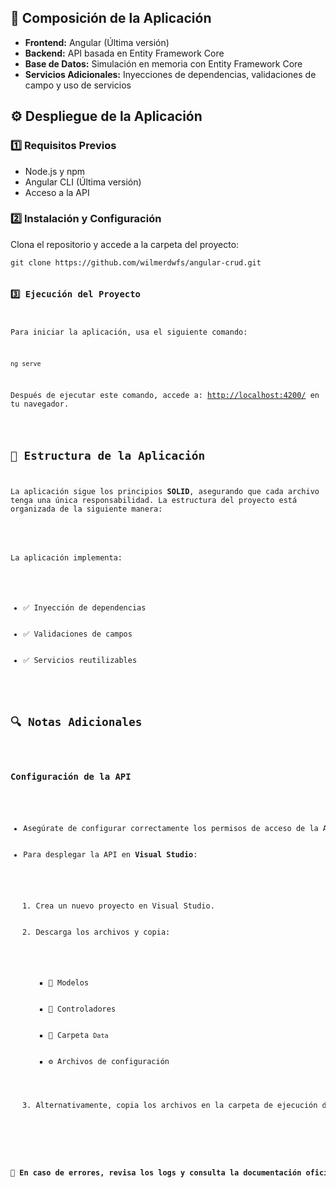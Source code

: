 <h2>📌 Composición de la Aplicación</h2>
<ul>
    <li><strong>Frontend:</strong> Angular (Última versión)</li>
    <li><strong>Backend:</strong> API basada en Entity Framework Core</li>
    <li><strong>Base de Datos:</strong> Simulación en memoria con Entity Framework Core</li>
    <li><strong>Servicios Adicionales:</strong> Inyecciones de dependencias, validaciones de campo y uso de servicios</li>
</ul>

<h2>⚙️ Despliegue de la Aplicación</h2>

<h3>1️⃣ Requisitos Previos</h3>
<ul>
    <li>Node.js y npm</li>
    <li>Angular CLI (Última versión)</li>
    <li>Acceso a la API</li>
</ul>

<h3>2️⃣ Instalación y Configuración</h3>
<p>Clona el repositorio y accede a la carpeta del proyecto:</p>
<pre><code>git clone https://github.com/wilmerdwfs/angular-crud.git

<h3>3️⃣ Ejecución del Proyecto</h3>
<p>Para iniciar la aplicación, usa el siguiente comando:</p>
<pre><code>ng serve</code></pre>
<p>Después de ejecutar este comando, accede a: <a href="http://localhost:4200/">http://localhost:4200/</a> en tu navegador.</p>

<h2>📂 Estructura de la Aplicación</h2>
<p>La aplicación sigue los principios <strong>SOLID</strong>, asegurando que cada archivo tenga una única responsabilidad. La estructura del proyecto está organizada de la siguiente manera:</p>
<pre>

<p>La aplicación implementa:</p>
<ul>
    <li>✅ Inyección de dependencias</li>
    <li>✅ Validaciones de campos</li>
    <li>✅ Servicios reutilizables</li>
</ul>

<h2>🔍 Notas Adicionales</h2>

<h3>Configuración de la API</h3>
<ul>
    <li>Asegúrate de configurar correctamente los permisos de acceso de la API distribuida.</li>
    <li>Para desplegar la API en <strong>Visual Studio</strong>:</li>
    <ol>
        <li>Crea un nuevo proyecto en Visual Studio.</li>
        <li>Descarga los archivos y copia:</li>
        <ul>
            <li>📄 Modelos</li>
            <li>📄 Controladores</li>
            <li>📂 Carpeta <code>Data</code></li>
            <li>⚙️ Archivos de configuración</li>
        </ul>
        <li>Alternativamente, copia los archivos en la carpeta de ejecución de Visual Studio y simplemente ejecuta el proyecto.</li>
    </ol>
</ul>

<p>📌 <strong>En caso de errores, revisa los logs y consulta la documentación oficial.</strong></p>
